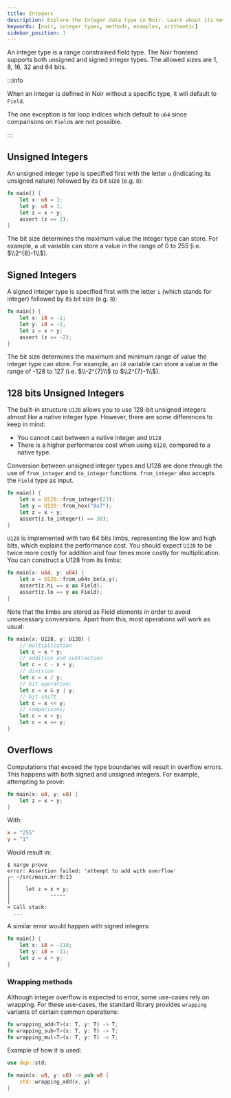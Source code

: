 ```yaml
---
title: Integers
description: Explore the Integer data type in Noir. Learn about its methods, see real-world examples, and grasp how to efficiently use Integers in your Noir code.
keywords: [noir, integer types, methods, examples, arithmetic]
sidebar_position: 1
---
```


An integer type is a range constrained field type.
The Noir frontend supports both unsigned and signed integer types.
The allowed sizes are 1, 8, 16, 32 and 64 bits.

:::info

When an integer is defined in Noir without a specific type, it will default to `Field`.

The one exception is for loop indices which default to `u64` since comparisons on `Field`s are not possible.

:::

## Unsigned Integers

An unsigned integer type is specified first with the letter `u` (indicating its unsigned nature) followed by its bit size (e.g. `8`):

```rust
fn main() {
    let x: u8 = 1;
    let y: u8 = 1;
    let z = x + y;
    assert (z == 2);
}
```

The bit size determines the maximum value the integer type can store. For example, a `u8` variable can store a value in the range of 0 to 255 (i.e. $\\2^{8}-1\\$).

## Signed Integers

A signed integer type is specified first with the letter `i` (which stands for integer) followed by its bit size (e.g. `8`):

```rust
fn main() {
    let x: i8 = -1;
    let y: i8 = -1;
    let z = x + y;
    assert (z == -2);
}
```

The bit size determines the maximum and minimum range of value the integer type can store. For example, an `i8` variable can store a value in the range of -128 to 127 (i.e. $\\-2^{7}\\$ to $\\2^{7}-1\\$).

## 128 bits Unsigned Integers

The built-in structure `U128` allows you to use 128-bit unsigned integers almost like a native integer type. However, there are some differences to keep in mind:
- You cannot cast between a native integer and `U128`
- There is a higher performance cost when using `U128`, compared to a native type.

Conversion between unsigned integer types and U128 are done through the use of `from_integer` and `to_integer` functions. `from_integer` also accepts the `Field` type as input.

```rust
fn main() {
    let x = U128::from_integer(23);
    let y = U128::from_hex("0x7");
    let z = x + y;
    assert(z.to_integer() == 30);
}
```

`U128` is implemented with two 64 bits limbs, representing the low and high bits, which explains the performance cost. You should expect `U128` to be twice more costly for addition and four times more costly for multiplication.
You can construct a U128 from its limbs:
```rust
fn main(x: u64, y: u64) {
    let x = U128::from_u64s_be(x,y);
    assert(z.hi == x as Field);
    assert(z.lo == y as Field);
}
```

Note that the limbs are stored as Field elements in order to avoid unnecessary conversions.
Apart from this, most operations will work as usual:

```rust
fn main(x: U128, y: U128) {
    // multiplication
    let c = x * y;
    // addition and subtraction
    let c = c - x + y;
    // division
    let c = x / y;
    // bit operation;
    let c = x & y | y;
    // bit shift
    let c = x << y;
    // comparisons;
    let c = x < y;
    let c = x == y;
}
```

## Overflows

Computations that exceed the type boundaries will result in overflow errors. This happens with both signed and unsigned integers. For example, attempting to prove:

```rust
fn main(x: u8, y: u8) {
    let z = x + y;
}
```

With:

```toml
x = "255"
y = "1"
```

Would result in:

```
$ nargo prove
error: Assertion failed: 'attempt to add with overflow'
┌─ ~/src/main.nr:9:13
│
│     let z = x + y;
│             -----
│
= Call stack:
  ...
```

A similar error would happen with signed integers:

```rust
fn main() {
    let x: i8 = -118;
    let y: i8 = -11;
    let z = x + y;
}
```

### Wrapping methods

Although integer overflow is expected to error, some use-cases rely on wrapping. For these use-cases, the standard library provides `wrapping` variants of certain common operations:

```rust
fn wrapping_add<T>(x: T, y: T) -> T;
fn wrapping_sub<T>(x: T, y: T) -> T;
fn wrapping_mul<T>(x: T, y: T) -> T;
```

Example of how it is used:

```rust
use dep::std;

fn main(x: u8, y: u8) -> pub u8 {
    std::wrapping_add(x, y)
}
```
